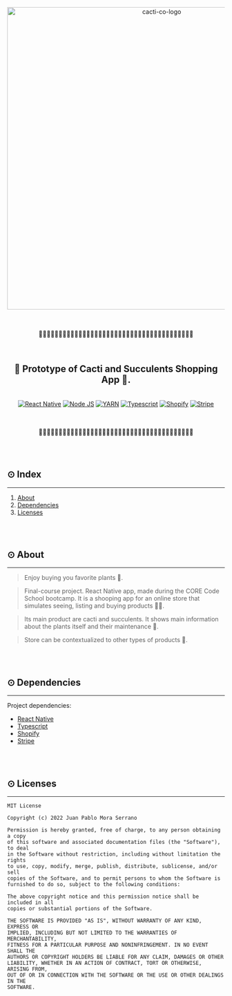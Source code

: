 <div align="center">
    <img src="" alt="cacti-co-logo" width="700"/>
</div>

<br>
<br>

<div align="center">
    <p>🌿🌿🌿🌿🌿🌿🌿🌿🌿🌿🌿🌿🌿🌿🌿🌿🌿🌿🌿🌿🌿🌿🌿🌿🌿🌿🌿🌿🌿🌿🌿🌿🌿🌿🌿🌿🌿🌿🌿</p>
</div>

<br>

<div align="center">
    <h2>🌵 Prototype of Cacti and Succulents Shopping App 🌱.</h2>
</div>

<br>

<div align="center">
  <a href="https://reactnative.dev"
    ><img
      alt="React Native"
      src="https://img.shields.io/badge/React%20Native-v-%23234256?style=for-the-badge&amp;logo=appveyor"
  /></a>
  <a href="https://nodejs.org/"
    ><img
      alt="Node JS"
      src="https://img.shields.io/badge/Node-v18.5.0-brightgreen?style=for-the-badge&amp;logo=appveyor"
  /></a>
  <a href="https://yarnpkg.com"
    ><img
      alt="YARN"
      src="https://img.shields.io/badge/YARN-v1.22.18-red?style=for-the-badge&amp;logo=appveyor"
  /></a>
  <a href="https://www.typescriptlang.org/"
    ><img
      alt="Typescript"
      src="https://img.shields.io/badge/typescript-v4.6.4-%239cf?style=for-the-badge&amp;logo=appveyor"
  /></a>
  <a href="https://es.shopify.com"
    ><img
      alt="Shopify"
      src="https://img.shields.io/badge/Shopify-v-yellow?style=for-the-badge&amp;logo=appveyor"
  /></a>
  <a href="https://stripe.com/es-us"
    ><img
      alt="Stripe"
      src="https://img.shields.io/badge/Stripe-v-blueviolet?style=for-the-badge&amp;logo=appveyor"
  /></a>
</div>

<br>
<br>

<div align="center">
    <p>🌿🌿🌿🌿🌿🌿🌿🌿🌿🌿🌿🌿🌿🌿🌿🌿🌿🌿🌿🌿🌿🌿🌿🌿🌿🌿🌿🌿🌿🌿🌿🌿🌿🌿🌿🌿🌿🌿🌿</p>
</div>


<br>
<br>

## **⊙ Index**

---

1. [About](#✦-about)
2. [Dependencies](#✦-dependencies)
3. [Licenses](#✦-licenses)

<br>
<br>

## **⊙ About**

---

> Enjoy buying you favorite plants 🌺.

> Final-course project. React Native app, made during the CORE Code School bootcamp. It is a shooping app for an online store that simulates seeing, listing and buying products 👨‍💻.

> Its main product are cacti and succulents. It shows main information about the plants itself and their maintenance 🌵.

> Store can be contextualized to other types of products 🏪.

<br>
<br>

## **⊙ Dependencies**

---

Project dependencies:

-   [React Native](https://reactnative.dev)
-   [Typescript](https://www.typescriptlang.org/)
-   [Shopify](https://es.shopify.com)
-   [Stripe](https://stripe.com/es-us)

<br>
<br>

## **⊙ Licenses**

---
```
MIT License

Copyright (c) 2022 Juan Pablo Mora Serrano

Permission is hereby granted, free of charge, to any person obtaining a copy
of this software and associated documentation files (the "Software"), to deal
in the Software without restriction, including without limitation the rights
to use, copy, modify, merge, publish, distribute, sublicense, and/or sell
copies of the Software, and to permit persons to whom the Software is
furnished to do so, subject to the following conditions:

The above copyright notice and this permission notice shall be included in all
copies or substantial portions of the Software.

THE SOFTWARE IS PROVIDED "AS IS", WITHOUT WARRANTY OF ANY KIND, EXPRESS OR
IMPLIED, INCLUDING BUT NOT LIMITED TO THE WARRANTIES OF MERCHANTABILITY,
FITNESS FOR A PARTICULAR PURPOSE AND NONINFRINGEMENT. IN NO EVENT SHALL THE
AUTHORS OR COPYRIGHT HOLDERS BE LIABLE FOR ANY CLAIM, DAMAGES OR OTHER
LIABILITY, WHETHER IN AN ACTION OF CONTRACT, TORT OR OTHERWISE, ARISING FROM,
OUT OF OR IN CONNECTION WITH THE SOFTWARE OR THE USE OR OTHER DEALINGS IN THE
SOFTWARE.
```